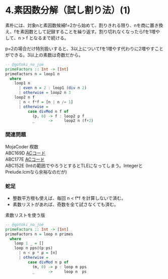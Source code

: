# 4.素因数分解（試し割り法）\(1\)

素朴には、対象nと素因数候補f=2から始めて、割りきれる限り、nを商に置き換え、fを素因数として記録することを繰り返す。割り切れなくなったらfを1増やして、n &gt; f となるまで続ける。

p=2の場合だけ特別扱いすると、3以上についてfを1増やす代わりに2増やすことができる。3以上の素数は奇数だから。

```haskell
-- @gotoki_no_joe
primeFactors :: Int -> [Int]
primeFactors n = loop1 n
  where
    loop1 n
      | even n = 2 : loop1 (div n 2)
      | otherwise = loop2 n 3
    loop2 n f
      | n < f*f = [n | n /= 1]
      | otherwise =
          case divMod n f of
            (p, 0) -> f : loop2 p f
            _      ->     loop2 n (f+2)
```

### 関連問題

MojaCoder 楔数  
ABC169D [ACコード](https://atcoder.jp/contests/abc169/submissions/22775113)  
ABC177E [ACコード](https://atcoder.jp/contests/abc177/submissions/22737449)  
ABC152E \(Intの範囲でやろうとするとTLEになってしまう。IntegerとPrelude.lcmなら余裕なのだが\)

### 蛇足

* 整数平方根も使えば、毎回 n &lt; f\*f を計算しないで済む。
* 素数リストがあれば、奇数を全て試さなくても済む。

素数リストを使う版

```haskell
-- @gotoki_no_joe
primeFactors :: Int -> [Int]
primeFactors n = loop n primes
  where
    loop 1 _ = []
    loop n pps@(p:ps)
      | n < p * p = [n]
      | otherwise =
          case divMod n p of
            (m, 0) -> p : loop m pps
            _      ->     loop n  ps
```

